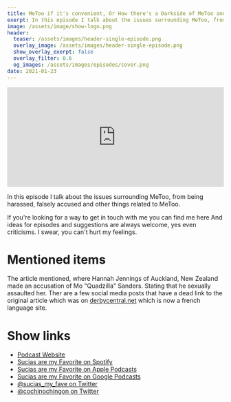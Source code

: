 ```yaml
---
title: MeToo if it's convenient, Or How there's a Darkside of MeToo and how I learned to handle it
exerpt: In this episode I talk about the issues surrounding MeToo, from being harassed, falsely accused and other things related to MeToo.
image: /assets/image/show-logo.png
header:
  teaser: /assets/images/header-single-episode.png
  overlay_image: /assets/images/header-single-episode.png
  show_overlay_exerpt: false
  overlay_filter: 0.6
  og_images: /assets/images/episodes/cover.png
date: 2021-01-23
---
```

<iframe src="https://open.spotify.com/embed-podcast/episode/0LsmCXTvEvOxPAHavZ7kay" width="100%" height="232" frameborder="0" allowtransparency="true" allow="encrypted-media"></iframe>

In this episode I talk about the issues surrounding MeToo, from being harassed, falsely accused and other things related to MeToo.

If you're looking for a way to get in touch with me you can find me here
And ideas for episodes and suggestions are always welcome, yes even criticisms. I swear, you can't hurt my feelings.

# Mentioned items

The article mentioned, where Hannah Jennings of Auckland, New Zealand made an accusation of Mo "Quadzilla" Sanders. Stating that he sexually assaulted her. Ther are a few social media posts that have a dead link to the original article which was on [derbycentral.net](derbycentral.net) which is now a french language site.

# Show links

* <i class=fas fa-link></i> [Podcast Website](https://cochinochingon.com)
* <i class=fab fa-spotify></i> [Sucias are my Favorite on Spotify](https://open.spotify.com/show/3XjoipCU3QzeIaQAAQpBdW)
* <i class=fas fa-podcast></i> [Sucias are my Favorite on Apple Podcasts](https://podcasts.apple.com/us/podcast/sucias-are-my-favorite/id1548173787)
* <i class=fab fa-google-play></i> [Sucias are my Favorite on Google Podcasts](https://podcasts.google.com/feed/aHR0cHM6Ly9hbmNob3IuZm0vcy80MjI0YzYzYy9wb2RjYXN0L3Jzcw==)
* <i class=fab fa-twitter></i> [@sucias_my_fave on Twitter](https://twitter.com/sucias_my_fave)
* <i class=fab fa-twitter></i> [@cochinochingon on Twitter](https://twitter.com/cochinochingon)

